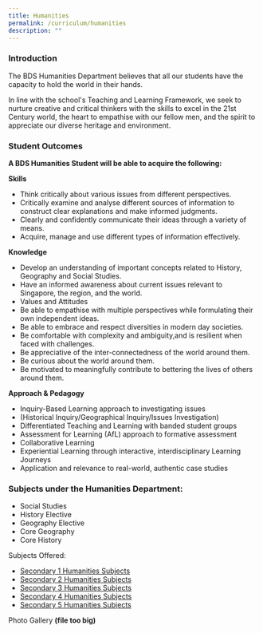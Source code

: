 ```yaml
---
title: Humanities
permalink: /curriculum/humanities
description: ""
---
```

### Introduction

The BDS Humanities Department believes that all our students have the capacity to hold the world in their hands.  

In line with the school's Teaching and Learning Framework, we seek to nurture creative and critical thinkers with the skills to excel in the 21st Century world, the heart to empathise with our fellow men, and the spirit to appreciate our diverse heritage and environment.

### Student Outcomes 

**A BDS Humanities Student will be able to acquire the following:**

**Skills**

* Think critically about various issues from different perspectives. 
* Critically examine and analyse different sources of information to construct clear explanations and make informed judgments.      
* Clearly and confidently communicate their ideas through a variety of means.       
* Acquire, manage and use different types of information effectively. 

**Knowledge**

* Develop an understanding of important concepts related to History, Geography and Social Studies. 
* Have an informed awareness about current issues relevant to Singapore, the region, and the world. 
* Values and Attitudes
* Be able to empathise with multiple perspectives while formulating their own independent ideas.
* Be able to embrace and respect diversities in modern day societies. 
* Be comfortable with complexity and ambiguity,and is resilient when faced with challenges. 
* Be appreciative of the inter-connectedness of the world around them. 
* Be curious about the world around them. 
* Be motivated to meaningfully contribute to bettering the lives of others around them.

**Approach & Pedagogy**

* Inquiry-Based Learning approach to investigating issues 
* (Historical Inquiry/Geographical Inquiry/Issues Investigation)       
* Differentiated Teaching and Learning with banded student groups      
* Assessment for Learning (AfL) approach to formative assessment       
* Collaborative Learning       
* Experiential Learning through interactive, interdisciplinary Learning Journeys      
* Application and relevance to real-world, authentic case studies

### Subjects under the Humanities Department:

* Social Studies
* History Elective
* Geography Elective 
* Core Geography
* Core History

Subjects Offered: 
* [Secondary 1 Humanities Subjects](/files/sec%201.pdf)
* [Secondary 2 Humanities Subjects](/files/Secondary%202%20Humanities%20Subjects.pdf)
* [Secondary 3 Humanities Subjects](/files/Secondary%203%20Humanities%20Subjects.pdf)
* [Secondary 4 Humanities Subjects](/files/Secondary%204%20Humanities%20Subjects.pdf)
* [Secondary 5 Humanities Subjects](/files/Secondary%205%20Humanities%20Subjects.pdf)


Photo Gallery **(file too big)**